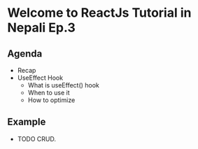 # Welcome to ReactJs Tutorial in Nepali Ep.3

## Agenda

- Recap
- UseEffect Hook
  - What is useEffect() hook
  - When to use it
  - How to optimize

## Example

- TODO CRUD.
